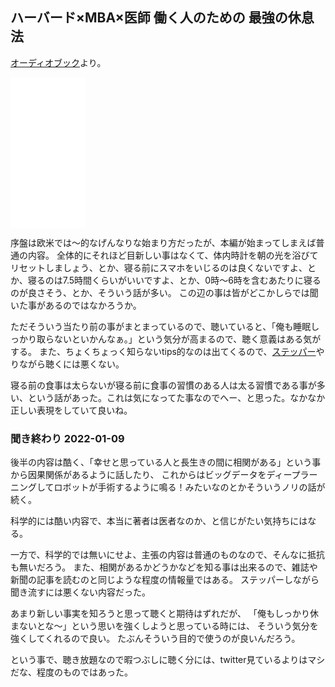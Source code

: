 ##  ハーバード×MBA×医師 働く人のための 最強の休息法

[オーディオブック](オーディオブック.md)より。

<iframe style="width:120px;height:240px;" marginwidth="0" marginheight="0" scrolling="no" frameborder="0" src="//rcm-fe.amazon-adsystem.com/e/cm?lt1=_blank&bc1=000000&IS2=1&bg1=FFFFFF&fc1=000000&lc1=0000FF&t=karino203-22&language=ja_JP&o=9&p=8&l=as4&m=amazon&f=ifr&ref=as_ss_li_til&asins=4799321641&linkId=287c67e2d07138234632bd478076f02f"></iframe>

序盤は欧米では〜的なげんなりな始まり方だったが、本編が始まってしまえば普通の内容。
全体的にそれほど目新しい事はなくて、体内時計を朝の光を浴びてリセットしましょう、とか、寝る前にスマホをいじるのは良くないですよ、とか、寝るのは7.5時間くらいがいいですよ、とか、0時〜6時を含むあたりに寝るのが良さそう、とか、そういう話が多い。
この辺の事は皆がどこかしらでは聞いた事があるのではなかろうか。

ただそういう当たり前の事がまとまっているので、聴いていると、「俺も睡眠しっかり取らないといかんなぁ。」という気分が高まるので、聴く意義はある気がする。
また、ちょくちょっく知らないtips的なのは出てくるので、[ステッパー](ステッパー.md)やりながら聴くには悪くない。

寝る前の食事は太らないが寝る前に食事の習慣のある人は太る習慣である事が多い、という話があった。これは気になってた事なのでへー、と思った。なかなか正しい表現をしていて良いね。

### 聞き終わり 2022-01-09

後半の内容は酷く、「幸せと思っている人と長生きの間に相関がある」という事から因果関係があるように話したり、
これからはビッグデータをディープラーニングしてロボットが手術するように鳴る！みたいなのとかそういうノリの話が続く。

科学的には酷い内容で、本当に著者は医者なのか、と信じがたい気持ちにはなる。

一方で、科学的では無いにせよ、主張の内容は普通のものなので、そんなに抵抗も無いだろう。
また、相関があるかどうかなどを知る事は出来るので、雑誌や新聞の記事を読むのと同じような程度の情報量ではある。
ステッパーしながら聞き流すには悪くない内容だった。

あまり新しい事実を知ろうと思って聴くと期待はずれだが、
「俺もしっかり休まないとな〜」という思いを強くしようと思っている時には、
そういう気分を強くしてくれるので良い。
たぶんそういう目的で使うのが良いんだろう。

という事で、聴き放題なので暇つぶしに聴く分には、twitter見ているよりはマシだな、程度のものではあった。